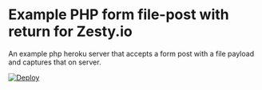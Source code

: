 # Example PHP form file-post with return for Zesty.io
An example php heroku server that accepts a form post with a file payload and captures that on server.

[![Deploy](https://www.herokucdn.com/deploy/button.svg)](https://heroku.com/deploy)
